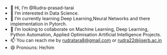 - 👋 Hi, I’m @Rudra-prasad-tarai
- 👀 I’m interested in Data Science.
- 🌱 I’m currently learning Deep Learning,Neural Networks and there implementation in Pytorch.
- 💞️ I’m looking to collaborate on
    Machine Learning,
    Deep Learning,
    Python Automation,
    Applied Optimisation
    Artificial Intelligence Projects.
- 📫 You can reach me by rudratara8@gmail.com or rudra22@iiserb.ac.in
- 😄 Pronouns: He/him


<!---
Rudra-prasad-tarai/Rudra-prasad-tarai is a ✨ special ✨ repository because its `README.md` (this file) appears on your GitHub profile.
You can click the Preview link to take a look at your changes.
--->
